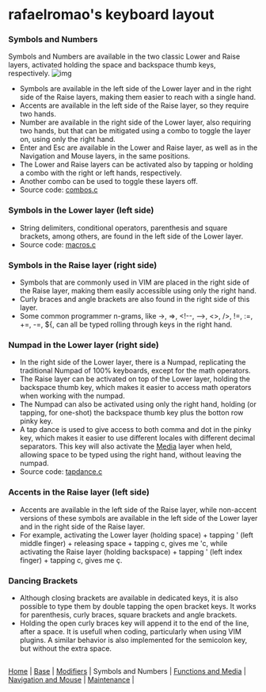 # rafaelromao's keyboard layout

### Symbols and Numbers
Symbols and Numbers are available in the two classic Lower and Raise layers, activated holding the space and backspace thumb keys, respectively.
![img](https://i.imgur.com/5mBMSPf.png)
- Symbols are available in the left side of the Lower layer and in the right side of the Raise layers, making them easier to reach with a single hand.
- Accents are available in the left side of the Raise layer, so they require two hands.
- Number are available in the right side of the Lower layer, also requiring two hands, but that can be mitigated using a combo to toggle the layer on, using only the right hand.
- Enter and Esc are available in the Lower and Raise layer, as well as in the Navigation and Mouse layers, in the same positions.
- The Lower and Raise layers can be activated also by tapping or holding a combo with the right or left hands, respectively.
- Another combo can be used to toggle these layers off.
- Source code: [combos.c](../features/combos.c)

### Symbols in the Lower layer (left side)
- String delimiters, conditional operators, parenthesis and square brackets, among others, are found in the left side of the Lower layer.
- Source code: [macros.c](../features/macros.c)

### Symbols in the Raise layer (right side)
- Symbols that are commonly used in VIM are placed in the right side of the Raise layer, making them easily accessible using only the right hand.
- Curly braces and angle brackets are also found in the right side of this layer.
- Some common programmer n-grams, like ->, =>, \<!--, -->, <>, />, !=, :=, +=, -=, ${, can all be typed rolling through keys in the right hand.

### Numpad in the Lower layer (right side)
- In the right side of the Lower layer, there is a Numpad, replicating the traditional Numpad of 100% keyboards, except for the math operators.
- The Raise layer can be activated on top of the Lower layer, holding the backspace thumb key, which makes it easier to access math operators when working with the numpad.
- The Numpad can also be activated using only the right hand, holding (or tapping, for one-shot) the backspace thumb key plus the botton row pinky key.
- A tap dance is used to give access to both comma and dot in the pinky key, which makes it easier to use different locales with different decimal separators. This key will also activate the [Media](functions.md#media) layer when held, allowing space to be typed using the right hand, without leaving the numpad.
- Source code: [tapdance.c](../features/tapdance.c)

### Accents in the Raise layer (left side)
- Accents are available in the left side of the Raise layer, while non-accent versions of these symbols are available in the left side of the Lower layer and in the right side of the Raise layer.
- For example, activating the Lower layer (holding space) + tapping ' (left middle finger) + releasing space + tapping c, gives me 'c, while activating the Raise layer (holding backspace) + tapping ' (left index finger) + tapping c, gives me ç.

### Dancing Brackets
- Although closing brackets are available in dedicated keys, it is also possible to type them by double tapping the open bracket keys. It works for parenthesis, curly braces, square brackets and angle brackets.
- Holding the open curly braces key will append it to the end of the line, after a space. It is usefull when coding, particularly when using VIM plugins. A similar behavior is also implemented for the semicolon key, but without the extra space.

##
[Home](../readme.md) | 
[Base](base.md) |
[Modifiers](modifiers.md) |
Symbols and Numbers |
[Functions and Media](functions.md) | 
[Navigation and Mouse](navigation.md) |
[Maintenance](maintenance.md) |
